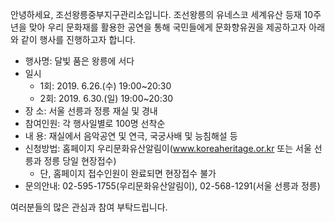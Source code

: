 안녕하세요, 조선왕릉중부지구관리소입니다. 조선왕릉의 유네스코 세계유산 등재 10주년을 맞아 우리 문화재를 활용한 공연을 통해 국민들에게 문화향유권을 제공하고자 아래와 같이 행사를 진행하고자 합니다.

- 행사명: 달빛 품은 왕릉에 서다
- 일시
  - 1회: 2019. 6.26.(수) 19:00~20:30
  - 2회: 2019. 6.30.(일) 19:00~20:30
- 장 소: 서울 선릉과 정릉 재실 및 경내
- 참여인원: 각 행사일별로 100명 선착순
- 내 용: 재실에서 음악공연 및 연극, 국궁사배 및 능침해설 등
- 신청방법: 홈페이지 우리문화유산알림이(www.koreaheritage.or.kr 또는 서울 선릉과 정릉 당일 현장접수)
  - 단, 홈페이지 접수인원이 완료되면 현장접수 불가
- 문의안내: 02-595-1755(우리문화유산알림이), 02-568-1291(서울 선릉과 정릉)

여러분들의 많은 관심과 참여 부탁드립니다.